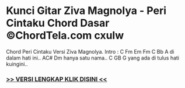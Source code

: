 
 # Kunci Gitar Ziva Magnolya - Peri Cintaku Chord Dasar ©ChordTela.com cxulw


Chord Peri Cintaku Versi Ziva Magnolya. Intro : C Fm Em Fm C Bb A di dalam hati ini.. AC# Dm hanya satu nama.. C GB G yang ada di tulus hati kuingini..

###  <a href="https://shortlighzx.web.app?sq=Kunci Gitar Ziva Magnolya - Peri Cintaku Chord Dasar ©ChordTela.com"> >> VERSI LENGKAP KLIK DISINI << </a>
